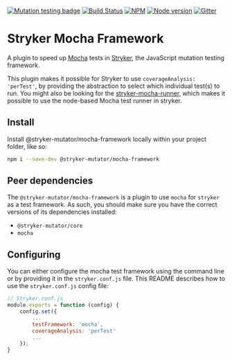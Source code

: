 [![Mutation testing badge](https://img.shields.io/endpoint?style=flat&url=https%3A%2F%2Fbadge-api.stryker-mutator.io%2Fgithub.com%2Fstryker-mutator%2Fstryker%2Fmaster%3Fmodule%3Dmocha-framework)](https://dashboard.stryker-mutator.io/reports/github.com/stryker-mutator/stryker/master?module=mocha-framework)
[![Build Status](https://github.com/stryker-mutator/stryker/workflows/CI/badge.svg)](https://github.com/stryker-mutator/stryker/actions?query=workflow%3ACI+branch%3Amaster)
[![NPM](https://img.shields.io/npm/dm/@stryker-mutator/mocha-framework.svg)](https://www.npmjs.com/package/@stryker-mutator/mocha-framework)
[![Node version](https://img.shields.io/node/v/@stryker-mutator/mocha-framework.svg)](https://img.shields.io/node/v/@stryker-mutator/mocha-framework.svg)
[![Gitter](https://badges.gitter.im/stryker-mutator/stryker.svg)](https://gitter.im/stryker-mutator/stryker?utm_source=badge&utm_medium=badge&utm_campaign=pr-badge)

# Stryker Mocha Framework

A plugin to speed up [Mocha](http://mochajs.org/) tests in [Stryker](https://stryker-mutator.io), the JavaScript mutation testing framework.

This plugin makes it possible for Stryker to use `coverageAnalysis: 'perTest'`, by providing the abstraction to select which individual test(s) to run. You might also be looking for the [stryker-mocha-runner](https://www.npmjs.com/package/stryker-mocha-runner), which makes it possible to use the node-based Mocha test runner in stryker.

## Install

Install @stryker-mutator/mocha-framework locally within your project folder, like so:

```bash
npm i --save-dev @stryker-mutator/mocha-framework
```

## Peer dependencies

The `@stryker-mutator/mocha-framework` is a plugin to use `mocha` for `stryker` as a test framework.
As such, you should make sure you have the correct versions of its dependencies installed:

* `@stryker-mutator/core`
* `mocha`

## Configuring

You can either configure the mocha test framework using the command line or by providing it in the `stryker.conf.js` file.
This README describes how to use the `stryker.conf.js` config file:

```javascript
// Stryker.conf.js
module.exports = function (config) {
    config.set({
        ...
        testFramework: 'mocha',
        coverageAnalysis: 'perTest'
        ...
    });
}
```
